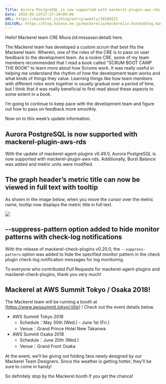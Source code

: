 ```yaml
---
Title: Aurora PostgreSQL is now supported with mackerel-plugin-aws-rds  etc.
Date: 2018-05-23T17:57:29+09:00
URL: https://mackerel.io/blog/entry/weekly/20180521
EditURL: https://blog.hatena.ne.jp/mackerelio/mackerelio.hatenablog.mackerel.io/atom/entry/17391345971647175496
---
```


Hello! Mackerel team CRE Miura (id:missasan:detail) here.

The Mackerel team has developed a custom scrum that best fits the Mackerel team. Wherein, one of the roles of the CRE is to pass on user feedback to the development team. As a rookie CRE, some of my team members recommended that I read a book called "SCRUM BOOT CAMP THE BOOK" to learn more about how Scrums work. It was really useful in helping me understand the rhythm of how the development team works and what kinds of things they value. Learning things like how team members with different roles work together is usually gradual over a period of time, but I think that it was really beneficial to first read about these aspects to some extent in a book.

I’m going to continue to keep pace with the development team and figure out how to pass on feedback more smoothly.

Now on to this week’s update information.

## Aurora PostgreSQL is now supported with mackerel-plugin-aws-rds

With the update of mackerel-agent-plugins v0.49.0, Aurora PostgreSQL is now supported with mackerel-plugin-aws-rds. Additionally, Burst Balance was added and metric units were modified.

## The graph header’s metric title can now be viewed in full text with tooltip

As shown in the image below, when you move the cursor over the metric name, tooltip now displays the metric title in full text.

![](https://cdn-ak.f.st-hatena.com/images/fotolife/a/andyyk/20180521/20180521175020.png)

## --suppress-pattern option added to hide monitor patterns with check-log notifications 

With the release of mackerel-check-plugins v0.20.0, the `--suppress-pattern` option was added to hide the specified monitor pattern in the check plugin check-log notification messages for log monitoring.

To everyone who contributed Pull Requests for mackerel-agent-plugins and mackerel-check-plugins, thank you very much!

## Mackerel at AWS Summit Tokyo / Osaka 2018!

The Mackerel team will be running a booth at [https://www.awssummit.tokyo/:title] ! Check out the event details below.

- AWS Summit Tokyo 2018
  - Schedule：May 30th (Wed.) - June 1st (Fri.)
  - Venue：Grand Prince Hotel New Takanwa
- AWS Summit Osaka 2018
  - Schedule：June 20th (Wed.)
  - Venue：Grand Front Osaka

At the event, we’ll be giving out folding fans newly designed by our Mackerel Team Designers. Since the weather is getting hotter, they’ll be sure to come in handy! 

So definitely stop by the Mackerel booth if you get the chance!
